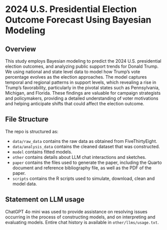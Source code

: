 # 2024 U.S. Presidential Election Outcome Forecast Using Bayesian Modeling

## Overview

This study employs Bayesian modeling to predict the 2024 U.S. presidential election outcomes, and analyzing public support trends for Donald Trump. We using national and state level data to model how Trump’s vote percentage evolves as the election approaches. The model captures temporal and regional patterns in support levels, which revealing a rise in Trump’s favorability, particularly in the pivotal states such as Pennsylvania, Michigan, and Florida. These findings are valuable for campaign strategists and policymakers, providing a detailed understanding of voter motivations and helping anticipate shifts that could affect the election outcome.


## File Structure

The repo is structured as:

-   `data/raw_data` contains the raw data as obtained from FiveThirtyEight.
-   `data/analysis_data` contains the cleaned dataset that was constructed.
-   `model` contains fitted models. 
-   `other` contains details about LLM chat interactions and sketches.
-   `paper` contains the files used to generate the paper, including the Quarto document and reference bibliography file, as well as the PDF of the paper. 
-   `scripts` contains the R scripts used to simulate, download, clean and model data.


## Statement on LLM usage

ChatGPT 4o mini was used to provide assistance on resolving issues occurring in the process of constructing models, and on interpreting and evaluating models. Entire chat history is available in `other/llms/usage.txt`.
